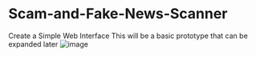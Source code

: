 # Scam-and-Fake-News-Scanner
Create a Simple Web Interface
This will be a basic prototype that can be expanded later
![image](https://github.com/user-attachments/assets/fbd69cb9-0e5c-4f1e-a082-8c4266807970)
